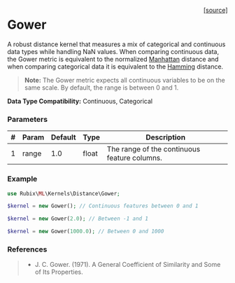 <span style="float:right;"><a href="https://github.com/RubixML/RubixML/blob/master/src/Kernels/Distance/Gower.php">[source]</a></span>

# Gower
A robust distance kernel that measures a mix of categorical and continuous data types while handling NaN values. When comparing continuous data, the Gower metric is equivalent to the normalized [Manhattan](manhattan.md) distance and when comparing categorical data it is equivalent to the [Hamming](hamming.md) distance.

> **Note:** The Gower metric expects all continuous variables to be on the same scale. By default, the range is between 0 and 1.

**Data Type Compatibility:** Continuous, Categorical

### Parameters
| # | Param | Default | Type | Description |
|---|---|---|---|---|
| 1 | range | 1.0 | float | The range of the continuous feature columns. |

### Example
```php
use Rubix\ML\Kernels\Distance\Gower;

$kernel = new Gower(); // Continuous features between 0 and 1

$kernel = new Gower(2.0); // Between -1 and 1

$kernel = new Gower(1000.0); // Between 0 and 1000
```

### References
>- J. C. Gower. (1971). A General Coefficient of Similarity and Some of Its Properties.